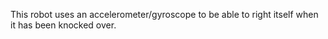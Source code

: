 This robot uses an accelerometer/gyroscope to be able to right itself when it has been knocked over.
